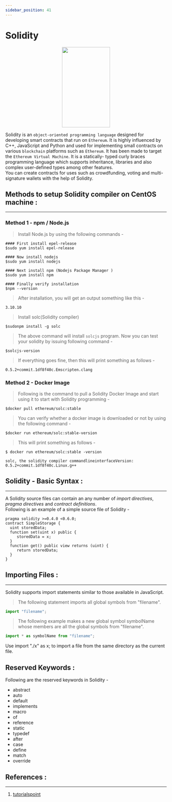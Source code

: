 ```yaml
---
sidebar_position: 41
---
```


# Solidity 


<p align = "center"> 
 <img src="https://juanblanco.gallerycdn.vsassets.io/extensions/juanblanco/solidity/0.0.133/1634647058397/Microsoft.VisualStudio.Services.Icons.Default" width ="150" height ="250" /> </p>

 Solidity is an `object-oriented programming language` designed for developing smart contracts that run on `Ethereum`. It is highly influenced by C++, JavaScript and Python and  used for implementing small contracts on various `blockchain` platforms such as `Ethereum`. It has been made to target the `Ethereum Virtual Machine`. It is a statically-   typed curly braces programming language which supports inheritance, libraries and also complex user-defined types among other features.   
 You can create contracts for uses such as crowdfunding, voting and multi-signature wallets with the help of Solidity.   
    
      
## Methods to setup Solidity compiler on CentOS machine :
---

### Method 1 - npm / Node.js  

>  Install Node.js by using the following commands -
 ```
#### First install epel-release
$sudo yum install epel-release

#### Now install nodejs
$sudo yum install nodejs

#### Next install npm (Nodejs Package Manager )
$sudo yum install npm

#### Finally verify installation
$npm --version
```
> After installation, you will get an output something like this -

```
3.10.10
```
> Install solc(Solidity compiler)
 
```
$sudonpm install -g solc
```
> The above command will install `solcjs` program. Now you can test your solidity by issuing following command -
```
$solcjs-version
```

> If everything goes fine, then this will print something as follows -
```
0.5.2+commit.1df8f40c.Emscripten.clang
```

### Method 2 - Docker Image
> Following is the command to pull a Solidity Docker Image and start using it to start with Solidity programming -
```
$docker pull ethereum/solc:stable
```
> You can verify whether a docker image is downloaded or not by using the following command -
```
$docker run ethereum/solc:stable-version
```
> This will print something as follows -
```
$ docker run ethereum/solc:stable -version

solc, the solidity compiler commandlineinterfaceVersion: 0.5.2+commit.1df8f40c.Linux.g++
```
## Solidity - Basic Syntax :
---
 A Solidity source files can contain an any number of _import directives_, _pragma directives_ and _contract definitions_.  
 Following is an example of a simple source file of Solidity - 
 ```
 pragma solidity >=0.4.0 <0.6.0;
contract SimpleStorage {
   uint storedData;
   function set(uint x) public {
      storedData = x;
   }
   function get() public view returns (uint) {
      return storedData;
   }
}
```
## Importing Files :
---
Solidity supports import statements similar to those available in JavaScript.  
> The following statement imports all global symbols from "filename".  
```js
import "filename";
```
> The following example makes a new global symbol symbolName whose members are all the global symbols from "filename".
```js
import * as symbolName from "filename";
```
Use import "./x" as x; to import a file from the same directory as the current file.

## Reserved Keywords :
Following are the reserved keywords in Solidity -  

* abstract                  
* auto
* default
* implements
* macro
* of
* reference
* static
* typedef 
* after
* case
* define
* match
* override 

## References :
  ---
 1. [tutorialspoint](https://www.tutorialspoint.com/solidity/index.htm)
  
     
 
   